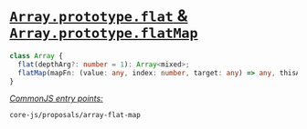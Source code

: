 # [`Array.prototype.flat` & `Array.prototype.flatMap`](https://github.com/tc39/proposal-flatMap)
```ts
class Array {
  flat(depthArg?: number = 1): Array<mixed>;
  flatMap(mapFn: (value: any, index: number, target: any) => any, thisArg: any): Array<mixed>;
}
```
[*CommonJS entry points:*](/docs/Usage.md#commonjs-api)
```
core-js/proposals/array-flat-map
```
